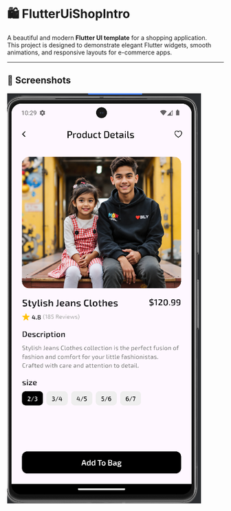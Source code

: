 # 🛍️ FlutterUiShopIntro

A beautiful and modern **Flutter UI template** for a shopping application.  
This project is designed to demonstrate elegant Flutter widgets, smooth animations, and responsive layouts for e-commerce apps.

---

## 📱 Screenshots

![Home Screen](screenshots/screenshot1.png)


